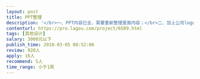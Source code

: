 ```yaml
---                
layout: post       
title: PPT整理           
description: '</br>一、PPT内容已全，需要重新整理里面内容；</br>二、加上公司logo，重新优化内容格式</br>三、重新优化PPT设计；</br>四、要求PPT制作出来精美、简洁</br>'     
contenturl: https://pro.lagou.com/project/6509.html      
tags: [其他设计]            
salary: 3000元以下          
publish_time: 2018-03-05 08:52:00         
review: 920人                   
apply: 16人                   
recommend: 5人                   
time_range: 小于1周              
---                 
```

